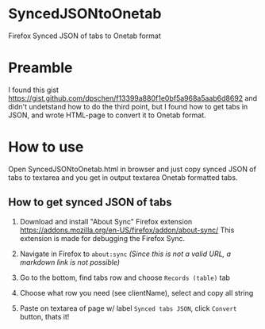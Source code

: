 # SyncedJSONtoOnetab
Firefox Synced JSON of tabs to Onetab format

# Preamble

I found this gist https://gist.github.com/dpschen/f13399a880f1e0bf5a968a5aab6d8692 and didn't undetstand how to do the third point, but I found how to get tabs in JSON, and wrote HTML-page to convert it to Onetab format.

# How to use

Open SyncedJSONtoOnetab.html in browser and just copy synced JSON of tabs to textarea and you get in output textarea Onetab formatted tabs.

## How to get synced JSON of tabs

1. Download and install "About Sync" Firefox extension
https://addons.mozilla.org/en-US/firefox/addon/about-sync/
This extension is made for debugging the Firefox Sync.

2. Navigate in Firefox to `about:sync` *(Since this is not a valid URL, a markdown link is not possible)*

3. Go to the bottom, find tabs row and choose `Records (table)` tab

4. Choose what row you need (see clientName), select and copy all string

5. Paste on textarea of page w/ label `Synced tabs JSON`, click `Convert` button, thats it!